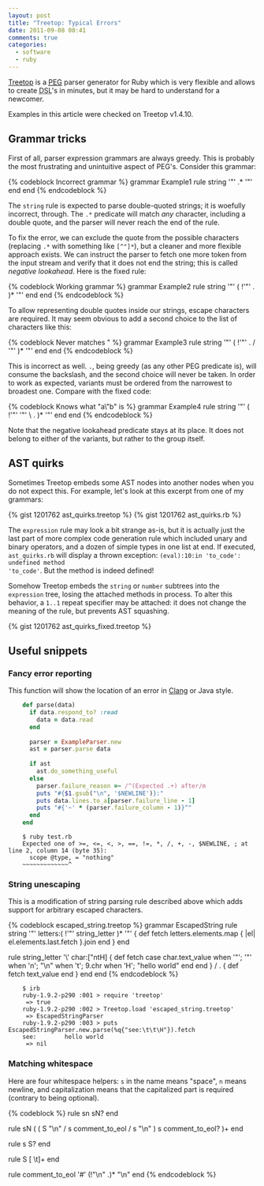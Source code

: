 ```yaml
---
layout: post
title: "Treetop: Typical Errors"
date: 2011-09-08 00:41
comments: true
categories:
  - software
  - ruby
---
```


[Treetop][] is a [<abbr title="Parsing expression grammar">PEG</abbr>][peg] parser generator for Ruby which is very flexible and allows to create <abbr title="Domain Specific Language">DSL</abbr>'s in minutes, but it may be hard to understand for a newcomer.
<!--more-->

Examples in this article were checked on Treetop v1.4.10.

  [treetop]: http://treetop.rubyforge.org/
  [peg]: http://en.wikipedia.org/wiki/Parser_expression_grammar

Grammar tricks
--------------

First of all, parser expression grammars are always greedy. This is probably the most frustrating and unintuitive aspect of PEG's. Consider this grammar:

{% codeblock Incorrect grammar %}
grammar Example1
  rule string
    '"' .* '"'
  end
end
{% endcodeblock %}

The `string` rule is expected to parse double-quoted strings; it is woefully incorrect, through. The `.*` predicate will match *any* character, including a double quote, and the parser will never reach the end of the rule.

To fix the error, we can exclude the quote from the possible characters (replacing `.*` with something like `[^"]*`), but a cleaner and more flexible approach exists. We can instruct the parser to fetch one more token from the input stream and verify that it does not end the string; this is called *negative lookahead*. Here is the fixed rule:

{% codeblock Working grammar %}
grammar Example2
  rule string
    '"' ( !'"' . )* '"'
  end
end
{% endcodeblock %}

To allow representing double quotes inside our strings, escape characters are required. It may seem obvious to add a second choice to the list of characters like this:

{% codeblock Never matches \" %}
grammar Example3
  rule string
    '"' ( !'"' . / '\"' )* '"'
  end
end
{% endcodeblock %}

This is incorrect as well. `.`, being greedy (as any other PEG predicate is), will consume the backslash, and the second choice will never be taken. In order to work as expected, variants must be ordered from the narrowest to broadest one. Compare with the fixed code:

{% codeblock Knows what \"a\\\"b\" is %}
grammar Example4
  rule string
    '"' ( !'"' '\"' \ . )* '"'
  end
end
{% endcodeblock %}

Note that the negative lookahead predicate stays at its place. It does not belong to either of the variants, but rather to the group itself.

AST quirks
----------

Sometimes Treetop embeds some AST nodes into another nodes when you do not expect this. For example, let's look at this excerpt from one of my grammars:

{% gist 1201762 ast_quirks.treetop %}
{% gist 1201762 ast_quirks.rb %}

The `expression` rule may look a bit strange as-is, but it is actually just the last part of more complex code generation rule which included unary and binary operators, and a dozen of simple types in one list at end. If executed, `ast_quirks.rb` will display a thrown exception: <code>(eval):10:in 'to_code': undefined method 'to_code'</code>. But the method is indeed defined!

Somehow Treetop embeds the `string` or `number` subtrees into the `expression` tree, losing the attached methods in process. To alter this behavior, a `1..1` repeat specifier may be attached: it does not change the meaning of the rule, but prevents AST squashing.

{% gist 1201762 ast_quirks_fixed.treetop %}

Useful snippets
---------------

### Fancy error reporting

This function will show the location of an error in [Clang][] or Java style.

``` ruby
    def parse(data)
      if data.respond_to? :read
        data = data.read
      end
    
      parser = ExampleParser.new
      ast = parser.parse data
      
      if ast
        ast.do_something_useful
      else
        parser.failure_reason =~ /^(Expected .+) after/m
        puts "#{$1.gsub("\n", '$NEWLINE')}:"
        puts data.lines.to_a[parser.failure_line - 1]
        puts "#{'~' * (parser.failure_column - 1)}^"
      end
    end
```

``` console
    $ ruby test.rb
    Expected one of >=, <=, <, >, ==, !=, *, /, +, -, $NEWLINE, ; at line 2, column 14 (byte 35):
      scope @type, = "nothing"
    ~~~~~~~~~~~~~^
```

  [clang]: http://clang.llvm.org/

### String unescaping

This is a modification of string parsing rule described above which adds support for arbitrary escaped characters.

{% codeblock escaped_string\.treetop %}
grammar EscapedString
  rule string
    '"' letters:( !'"' string_letter )* '"' {
      def fetch
        letters.elements.map { |el| el.elements.last.fetch }.join
      end
    }
  end

  rule string_letter
    '\\' char:["ntH] {
      def fetch
        case char.text_value
          when '"'; '"'
          when 'n'; "\n"
          when 't'; 9.chr
          when 'H'; "hello world"
        end
      end
    }
    /
    . {
      def fetch
        text_value
      end
    }
  end
end
{% endcodeblock %}

``` console
    $ irb
    ruby-1.9.2-p290 :001 > require 'treetop'
     => true 
    ruby-1.9.2-p290 :002 > Treetop.load 'escaped_string.treetop'
     => EscapedStringParser 
    ruby-1.9.2-p290 :003 > puts EscapedStringParser.new.parse(%q{"see:\t\t\H"}).fetch
    see:		hello world
     => nil 
```

### Matching whitespace

Here are four whitespace helpers: `s` in the name means "space", `n` means newline, and capitalization means that the capitalized part is required (contrary to being optional).

{% codeblock %}
  rule sn
    sN?
  end

  rule sN
    ( ( S "\n" / s comment_to_eol / s "\n" ) s comment_to_eol? )+
  end

  rule s
    S?
  end

  rule S
    [ \t]+
  end

  rule comment_to_eol
    '#' (!"\n" .)* "\n"
  end
{% endcodeblock %}
